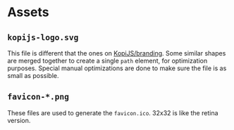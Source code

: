 Assets
===

`kopijs-logo.svg`
---

This file is different that the ones on [KopiJS/branding](https://github.com/KopiJS/branding). Some similar shapes are merged together to create a single `path` element, for optimization purposes. Special manual optimizations are done to make sure the file is as small as possible.

`favicon-*.png`
---

These files are used to generate the `favicon.ico`. 32x32 is like the retina version.
